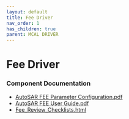 ```yaml
---
layout: default
title: Fee Driver
nav_order: 1
has_children: true
parent: MCAL DRIVER
---
```

# Fee Driver
### Component Documentation

- [AutoSAR FEE Parameter Configuration.pdf](doc/AutoSAR%20FEE%20Parameter%20Configuration.pdf)
- [AutoSAR FEE User Guide.pdf](doc/AutoSAR%20FEE%20User%20Guide.pdf)
- [Fee_Review_Checklists.html](doc/Fee_Review_Checklists.html)

